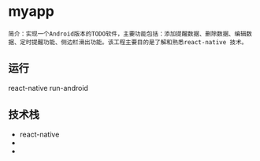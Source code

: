 # myapp
```
简介：实现一个Android版本的TODO软件，主要功能包括：添加提醒数据、删除数据、编辑数据、定时提醒功能、侧边栏滑出功能。该工程主要目的是了解和熟悉react-native 技术。
```

## 运行
react-native run-android

## 技术栈
* react-native
* 
* 